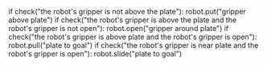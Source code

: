 

if check("the robot's gripper is not above the plate"):
    robot.put("gripper above plate")
if check("the robot's gripper is above the plate and the robot's gripper is not open"):
        robot.open("gripper around plate")
if check("the robot's gripper is above plate and the robot's gripper is open"):
        robot.pull("plate to goal")
if check("the robot's gripper is near plate and the robot's gripper is open"):
        robot.slide("plate to goal")